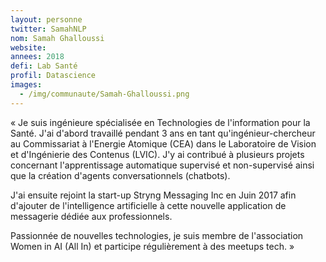 ```yaml
---
layout: personne
twitter: SamahNLP
nom: Samah Ghalloussi
website:
annees: 2018
defi: Lab Santé
profil: Datascience
images:
  - /img/communaute/Samah-Ghalloussi.png
---
```


« Je suis ingénieure spécialisée en Technologies de l'information pour
la Santé. J'ai d'abord travaillé pendant 3 ans en tant qu'ingénieur-chercheur
au Commissariat à l'Energie Atomique (CEA) dans le
Laboratoire de Vision et d'Ingénierie des Contenus (LVIC). J'y ai
contribué à plusieurs projets concernant l'apprentissage automatique
supervisé et non-supervisé ainsi que la création d'agents
conversationnels (chatbots).

J'ai ensuite rejoint la start-up Stryng Messaging Inc en Juin 2017
afin d'ajouter de l'intelligence artificielle à cette nouvelle
application de messagerie dédiée aux professionnels.

Passionnée de nouvelles technologies, je suis membre de l'association
Women in AI (All In) et participe régulièrement à des meetups tech. »
